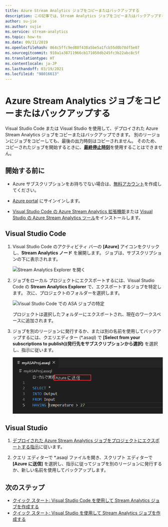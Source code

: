 ```yaml
---
title: Azure Stream Analytics ジョブをコピーまたはバックアップする
description: この記事では、Stream Analytics ジョブをコピーまたはバックアップする方法について説明します。
author: su-jie
ms.author: sujie
ms.service: stream-analytics
ms.topic: how-to
ms.date: 09/11/2019
ms.openlocfilehash: 864c5ffc9ed88f438a5be5a1fcb55d0b78df5e07
ms.sourcegitcommit: 910a1a38711966cb171050db245fc3b22abc8c5f
ms.translationtype: HT
ms.contentlocale: ja-JP
ms.lasthandoff: 03/19/2021
ms.locfileid: "98016613"
---
```

# <a name="copy-or-back-up-azure-stream-analytics-jobs"></a>Azure Stream Analytics ジョブをコピーまたはバックアップする

Visual Studio Code または Visual Studio を使用して、デプロイされた Azure Stream Analytics ジョブをコピーまたはバックアップできます。 別のリージョンにジョブをコピーしても、最後の出力時刻はコピーされません。 そのため、コピーされたジョブを開始するときに、[**最終停止時刻**](./start-job.md#start-options)を使用することはできません。

## <a name="before-you-begin"></a>開始する前に
* Azure サブスクリプションをお持ちでない場合は、[無料アカウント](https://azure.microsoft.com/free/)を作成してください。

* [Azure portal](https://portal.azure.com/) にサインインします。

* [Visual Studio Code の Azure Stream Analytics 拡張機能](quick-create-visual-studio-code.md#install-the-azure-stream-analytics-tools-extension)または [Visual Studio の Azure Stream Analytics ツール](quick-create-visual-studio-code.md#install-the-azure-stream-analytics-tools-extension)をインストールします。  

## <a name="visual-studio-code"></a>Visual Studio Code

1. Visual Studio Code のアクティビティ バーの **[Azure]** アイコンをクリックし、**Stream Analytics ノード** を展開します。 ジョブは、サブスクリプションの下に表示されます。

   ![Stream Analytics Explorer を開く](./media/vscode-explore-jobs/open-explorer.png)

2. ジョブをローカル プロジェクトにエクスポートするには、Visual Studio Code の **Stream Analytics Explorer** で、エクスポートするジョブを特定します。 次に、プロジェクトのフォルダーを選択します。

    ![Visual Studio Code での ASA ジョブの特定](./media/vscode-explore-jobs/export-job.png)

    プロジェクトは選択したフォルダーにエクスポートされ、現在のワークスペースに追加されます。

3. ジョブを別のリージョンに発行するか、または別の名前を使用してバックアップするには、クエリエディター (\*.asaql) で **[Select from your subscriptions to publish]\(発行先をサブスクリプションから選択\)** を選択し、指示に従います。

    ![Visual Studio Code で Azure に発行する](./media/quick-create-visual-studio-code/submit-job.png)

## <a name="visual-studio"></a>Visual Studio

1. [デプロイされた Azure Stream Analytics ジョブをプロジェクトにエクスポートする指示](./stream-analytics-vs-tools.md#export-jobs-to-a-project)に従います。

2. クエリ エディターで \*.asaql ファイルを開き、スクリプト エディターで **[Azure に送信]** を選択し、指示に従ってジョブを別のリージョンに発行するか、新しい名前を使用してバックアップします。

## <a name="next-steps"></a>次のステップ

* [クイック スタート: Visual Studio Code を使用して Stream Analytics ジョブを作成する](quick-create-visual-studio-code.md)
* [クイック スタート: Visual Studio を使用して Stream Analytics ジョブを作成する](stream-analytics-quick-create-vs.md)